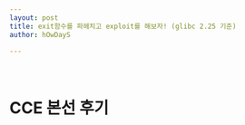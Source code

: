 ```yaml
---
layout: post
title: exit함수를 파헤치고 exploit를 해보자! (glibc 2.25 기준)
author: hOwDayS

---
```


<br>

<h1>CCE 본선 후기</h1>

